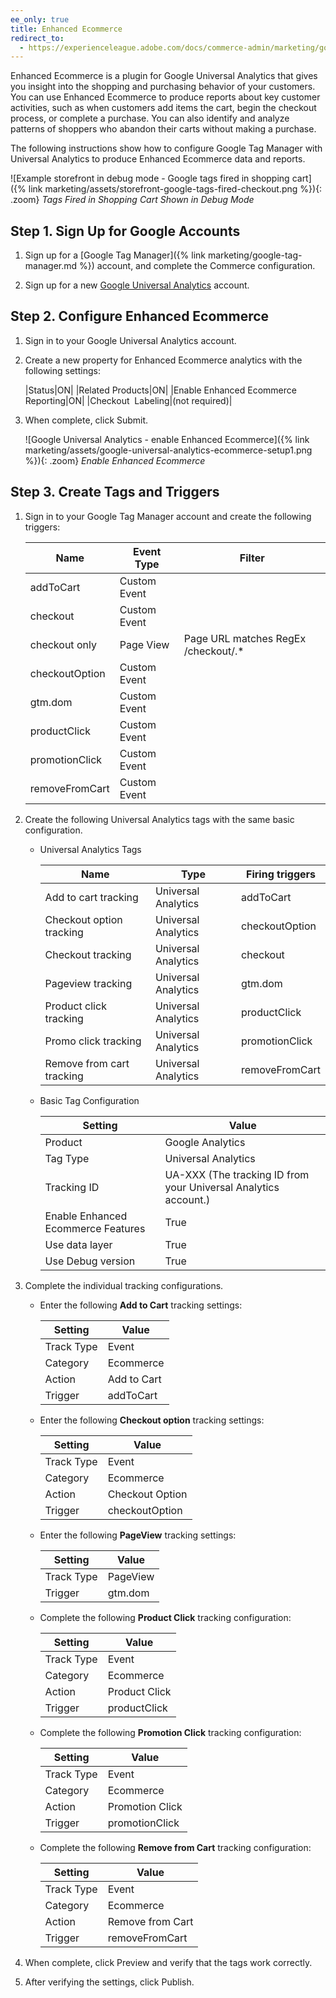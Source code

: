 ```yaml
---
ee_only: true
title: Enhanced Ecommerce
redirect_to:
  - https://experienceleague.adobe.com/docs/commerce-admin/marketing/google-tools/google-universal-analytics.html#enhanced-ecommerce
---
```


Enhanced Ecommerce is a plugin for Google Universal Analytics that gives you insight into the shopping and purchasing behavior of your customers. You can use Enhanced Ecommerce to produce reports about key customer activities, such as when customers add items the cart, begin the checkout process, or complete a purchase. You can also identify and analyze patterns of shoppers who abandon their carts without making a purchase.

The following instructions show how to configure Google Tag Manager with Universal Analytics to produce Enhanced Ecommerce data and reports.

![Example storefront in debug mode - Google tags fired in shopping cart]({% link marketing/assets/storefront-google-tags-fired-checkout.png %}){: .zoom}
_Tags Fired in Shopping Cart Shown in Debug Mode_

## Step 1. Sign Up for Google Accounts

1. Sign up for a [Google Tag Manager]({% link marketing/google-tag-manager.md %}) account, and complete the Commerce configuration.

1. Sign up for a new [Google Universal Analytics][1] account.

## Step 2. Configure Enhanced Ecommerce

1. Sign in to your Google Universal Analytics account.

1. Create a new property for Enhanced Ecommerce analytics with the following settings:

    |Status|ON|
    |Related Products|ON|
    |Enable Enhanced Ecommerce Reporting|ON|
    |Checkout  Labeling|(not required)|

1. When complete, click <span class="btn">Submit</span>.

    ![Google Universal Analytics - enable Enhanced Ecommerce]({% link marketing/assets/google-universal-analytics-ecommerce-setup1.png %}){: .zoom}
    _Enable Enhanced Ecommerce_

## Step 3. Create Tags and Triggers

1. Sign in to your Google Tag Manager account and create the following triggers:

    |Name|Event Type|Filter|
    |--- |--- |--- |
    |addToCart|Custom Event||
    |checkout|Custom Event||
    |checkout only|Page View|Page URL matches RegEx /checkout/.*|
    |checkoutOption|Custom Event||
    |gtm.dom|Custom Event||
    |productClick|Custom Event||
    |promotionClick|Custom Event||
    |removeFromCart|Custom Event||

1. Create the following Universal Analytics tags with the same basic configuration.

   - Universal Analytics Tags

      |Name|Type|Firing triggers|
      |--- |--- |--- |
      |Add to cart tracking|Universal Analytics|addToCart|
      |Checkout option tracking|Universal Analytics|checkoutOption|
      |Checkout tracking|Universal Analytics|checkout|
      |Pageview tracking|Universal Analytics|gtm.dom|
      |Product click tracking|Universal Analytics|productClick|
      |Promo click tracking|Universal Analytics|promotionClick|
      |Remove from cart tracking|Universal Analytics|removeFromCart|

   - Basic Tag Configuration

      |Setting|Value|
      |--- |--- |
      |Product|Google Analytics|
      |Tag Type|Universal Analytics|
      |Tracking ID|UA-XXX (The tracking ID from your Universal Analytics account.)|
      |Enable Enhanced Ecommerce Features|True|
      |Use data layer|True|
      |Use Debug version|True|

1. Complete the individual tracking configurations.

   - Enter the following **Add to Cart** tracking settings:

      |Setting|Value|
      |--- |--- |
      |Track Type|Event|
      |Category|Ecommerce|
      |Action|Add to Cart|
      |Trigger|addToCart|

   - Enter the following **Checkout option** tracking settings:

      |Setting|Value|
      |--- |--- |
      |Track Type|Event|
      |Category|Ecommerce|
      |Action|Checkout Option|
      |Trigger|checkoutOption|

   - Enter the following **PageView** tracking settings:

      |Setting|Value|
      |--- |--- |
      |Track Type|PageView|
      |Trigger|gtm.dom|

   - Complete the following **Product Click** tracking configuration:

      |Setting|Value|
      |--- |--- |
      |Track Type|Event|
      |Category|Ecommerce|
      |Action|Product Click|
      |Trigger|productClick|

   - Complete the following **Promotion Click** tracking configuration:

      |Setting|Value|
      |--- |--- |
      |Track Type|Event|
      |Category|Ecommerce|
      |Action|Promotion Click|
      |Trigger|promotionClick|

   - Complete the following **Remove from Cart** tracking configuration:

      |Setting|Value|
      |--- |--- |
      |Track Type|Event|
      |Category|Ecommerce|
      |Action|Remove from Cart|
      |Trigger|removeFromCart|

1. When complete, click <span class="btn">Preview</span> and verify that the tags work correctly.

1. After verifying the settings, click <span class="btn">Publish</span>.

[1]: https://support.google.com/analytics/answer/2817075?hl=en
